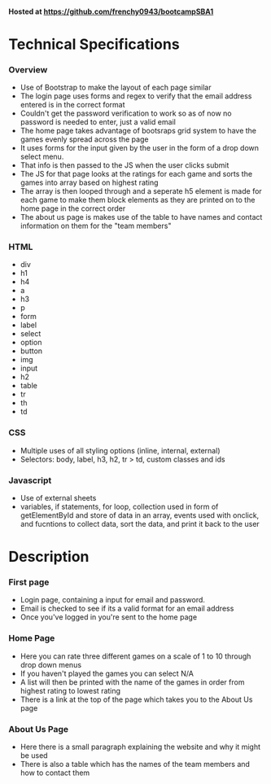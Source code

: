 #### Hosted at https://github.com/frenchy0943/bootcampSBA1
# Technical Specifications
### Overview
- Use of Bootstrap to make the layout of each page similar
- The login page uses forms and regex to verify that the email address entered is in the correct format
- Couldn't get the password verification to work so as of now no password is needed to enter, just a valid email
- The home page takes advantage of bootsraps grid system to have the games evenly spread across the page
- It uses forms for the input given by the user in the form of a drop down select menu. 
- That info is then passed to the JS when the user clicks submit
- The JS for that page looks at the ratings for each game and sorts the games into array based on highest rating
- The array is then looped through and a seperate h5 element is made for each game to make them block elements as they are printed on to the home page in the correct order
- The about us page is makes use of the table to have names and contact information on them for the "team members"
### HTML
- div
- h1
- h4
- a
- h3
- p
- form
- label
- select
- option
- button
- img
- input
- h2
- table
- tr
- th
- td
### CSS
- Multiple uses of all styling options (inline, internal, external)
- Selectors: body, label, h3, h2, tr > td, custom classes and ids
### Javascript
- Use of external sheets
- variables, if statements, for loop, collection used in form of getElementById and store of data in an array, events used with onclick, and fucntions to collect data, sort the data, and print it back to the user 
# Description
### First page 
- Login page, containing a input for email and password.
- Email is checked to see if its a valid format for an email address
- Once you've logged in you're sent to the home page
### Home Page
- Here you can rate three different games on a scale of 1 to 10 through drop down menus
- If you haven't played the games you can select N/A
- A list will then be printed with the name of the games in order from highest rating to lowest rating
- There is a link at the top of the page which takes you to the About Us page
### About Us Page
- Here there is a small paragraph explaining the website and why it might be used
- There is also a table which has the names of the team members and how to contact them